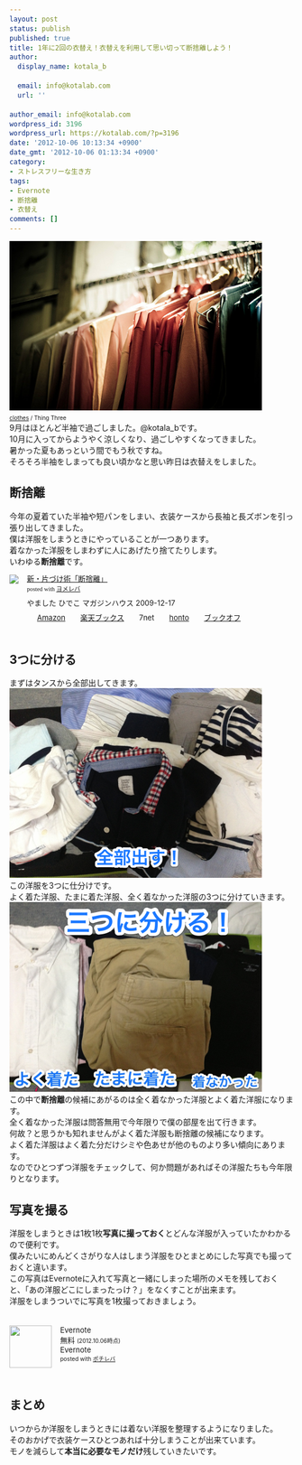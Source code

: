 ```yaml
---
layout: post
status: publish
published: true
title: 1年に2回の衣替え！衣替えを利用して思い切って断捨離しよう！
author:
  display_name: kotala_b

  email: info@kotalab.com
  url: ''

author_email: info@kotalab.com
wordpress_id: 3196
wordpress_url: https://kotalab.com/?p=3196
date: '2012-10-06 10:13:34 +0900'
date_gmt: '2012-10-06 01:13:34 +0900'
category:
- ストレスフリーな生き方
tags:
- Evernote
- 断捨離
- 衣替え
comments: []
---
```

<p><a href="/wp-content/uploads/koromogae_121006.jpg" target="_blank"><img src="/wp-content/uploads/koromogae_121006.jpg" alt="" title="koromogae_121006" width="448" height="300" class="alignnone size-full wp-image-3200" /></a><br />
<span style="font-size:10px;"><a href="https://www.flickr.com/photos/perry-moore-photography/3586146431/" target="_blank">clothes</a> / Thing Three</span><br />
9月はほとんど半袖で過ごしました。@kotala_bです。<br />
10月に入ってからようやく涼しくなり、過ごしやすくなってきました。<br />
暑かった夏もあっという間でもう秋ですね。<br />
そろそろ半袖をしまっても良い頃かなと思い昨日は衣替えをしました。<br />
</p>
<!--more-->
<h2>断捨離</h2>
<p>今年の夏着ていた半袖や短パンをしまい、衣装ケースから長袖と長ズボンを引っ張り出してきました。<br />
僕は洋服をしまうときにやっていることが一つあります。<br />
着なかった洋服をしまわずに人にあげたり捨てたりします。<br />
いわゆる<strong>断捨離</strong>です。</p>
<div class="booklink-box" style="text-align:left;padding-bottom:20px;font-size:small;/zoom: 1;overflow: hidden;">
<div class="booklink-image" style="float:left;margin:0 15px 10px 0;"><a href="https://www.amazon.co.jp/exec/obidos/asin/4838720521/same-22/" name="booklink" rel="nofollow" target="_blank"><img src="https://images-fe.ssl-images-amazon.com/images/I/41xMTWv74ML._SL160_.jpg" style="border: none;" /></a></div>
<div class="booklink-info" style="line-height:120%;/zoom: 1;overflow: hidden;">
<div class="booklink-name" style="margin-bottom:10px;line-height:120%"><a href="https://www.amazon.co.jp/exec/obidos/asin/4838720521/same-22/" rel="nofollow" name="booklink" target="_blank">新・片づけ術「断捨離」</a>
<div class="booklink-powered-date" style="font-size:8pt;margin-top:5px;font-family:verdana;line-height:120%">posted with <a href="https://yomereba.com" target="_blank">ヨメレバ</a></div>
</div>
<div class="booklink-detail" style="margin-bottom:5px;">やました ひでこ マガジンハウス 2009-12-17    </div>
<div class="booklink-link2" style="margin-top:10px;">
<div class="shoplinkamazon" style="display:inline;margin-right:5px;background: url('https://img.yomereba.com/tam_y.gif') 0 0 no-repeat;padding: 2px 0 2px 18px;white-space: nowrap;"><a href="https://www.amazon.co.jp/exec/obidos/asin/4838720521/same-22/" rel="nofollow" target="_blank" title="アマゾン" >Amazon</a></div>
<div class="shoplinkrakuten" style="display:inline;margin-right:5px;background: url('https://img.yomereba.com/tam_y.gif') 0 -50px no-repeat;padding: 2px 0 2px 18px;white-space: nowrap;"><a href="https://hb.afl.rakuten.co.jp/hgc/0fa7afc8.bbfc196a.0fa7afc9.d56c38f1/?pc=http%3A%2F%2Fbooks.rakuten.co.jp%2Frb%2F6254902%2F%3Fscid%3Daf_ich_link_urltxt%26m%3Dhttp%3A%2F%2Fm.rakuten.co.jp%2Fev%2Fbook%2F" rel="nofollow" target="_blank" title="楽天ブックス" >楽天ブックス</a></div>
<div class="shoplinkseven" style="display:inline;margin-right:5px;background: url('https://img.yomereba.com/tam_y.gif') 0 -100px no-repeat;padding: 2px 0 2px 18px;white-space: nowrap;"><span class="removed_link" title="click.linksynergy.com/fs-bin/click?id=d2yYUp776R4&amp;subid=&amp;offerid=197738.1&amp;type=10&amp;tmpid=1787&amp;RD_PARM1=http%253A%252F%252Fwww.7netshopping.jp%252Fbooks%252Fsearch_result%252F%253Fctgy%253Dbooks%2526code%253D4838720521">7net</span></div>
<div class="shoplinkbk1" style="display:inline;margin-right:5px;background: url('https://img.yomereba.com/tam_y.gif') 0 -150px no-repeat;padding: 2px 0 2px 18px;white-space: nowrap;"><a href="https://ck.jp.ap.valuecommerce.com/servlet/referral?sid=2967684&pid=881104827&vc_url=http%3A%2F%2Fhonto.jp%2Fnetstore%2Fsearch_021_104838720521.html%3Fsrchf%3D1%26srchGnrNm%3D1" target="_blank" title="bk1" >honto</a></div>
<div class="shoplinkbookoff" style="display:inline;margin-right:5px;background: url('https://img.yomereba.com/tam_y.gif') 0 -200px no-repeat;padding: 2px 0 2px 18px;white-space: nowrap;"><a href="https://click.linksynergy.com/fs-bin/click?id=d2yYUp776R4&subid=&offerid=169505.1&type=10&tmpid=3677&RD_PARM1=http%253A%252F%252Fwww.bookoffonline.co.jp%252Fdisplay%252FL001%252Cbg%253D12%252Cq%253D9784838720521" rel="nofollow" target="_blank" title="ブックオフオンライン" >ブックオフ</a></div>
</div>
</div>
<div class="booklink-footer" style="clear: left"></div>
</div>
<h2>3つに分ける</h2>
<p>まずはタンスから全部出してきます。<br />
<a href="/wp-content/uploads/koromogae_121006_01.png" target="_blank"><img src="/wp-content/uploads/koromogae_121006_01.png" alt="" title="koromogae_121006_01" width="448" height="336" class="alignnone size-full wp-image-3197" /></a><br />
この洋服を3つに仕分けです。<br />
よく着た洋服、たまに着た洋服、全く着なかった洋服の3つに分けていきます。<br />
<a href="/wp-content/uploads/koromogae_121006_02.png" target="_blank"><img src="/wp-content/uploads/koromogae_121006_02.png" alt="" title="koromogae_121006_02" width="448" height="336" class="alignnone size-full wp-image-3198" /></a><br />
この中で<strong>断捨離</strong>の候補にあがるのは全く着なかった洋服とよく着た洋服になります。<br />
全く着なかった洋服は問答無用で今年限りで僕の部屋を出て行きます。<br />
何故？と思うかも知れませんがよく着た洋服も断捨離の候補になります。<br />
よく着た洋服はよく着た分だけシミや色あせが他のものより多い傾向にあります。<br />
なのでひとつずつ洋服をチェックして、何か問題があればその洋服たちも今年限りとなります。</p>
<h2>写真を撮る</h2>
<p>洋服をしまうときは1枚1枚<strong>写真に撮っておく</strong>とどんな洋服が入っていたかわかるので便利です。<br />
僕みたいにめんどくさがりな人はしまう洋服をひとまとめにした写真でも撮っておくと違います。<br />
この写真はEvernoteに入れて写真と一緒にしまった場所のメモを残しておくと、「あの洋服どこにしまったっけ？」をなくすことが出来ます。<br />
洋服をしまうついでに写真を1枚撮っておきましょう。</p>
<div class="pochireba" style="text-align:left;font-size:small;padding:20px 0;/zoom: 1;overflow: hidden;"><span class="removed_link" title="click.linksynergy.com/fs-bin/click?id=d2yYUp776R4&amp;subid=&amp;offerid=94348.1&amp;type=3&amp;tmpid=3910&amp;RD_PARM1=http%253A%252F%252Fitunes.apple.com%252Fjp%252Fapp%252Fevernote%252Fid281796108%253Fmt%253D8%2526uo%253D4"><img src="http://a3.mzstatic.com/us/r1000/089/Purple/v4/e7/83/2b/e7832bfe-e4c3-826d-4de3-de1260dc094c/mza_2096789938490388669.png" width="75" height="75" style="float:left;margin:0 15px 0 0;" class="pochi_img" ></span>
<div class="pochi_info" style="text-align:left;/zoom: 1;overflow: hidden;">
<div class="pochi_name"><span class="removed_link" title="click.linksynergy.com/fs-bin/click?id=d2yYUp776R4&amp;subid=&amp;offerid=94348.1&amp;type=3&amp;tmpid=3910&amp;RD_PARM1=http%253A%252F%252Fitunes.apple.com%252Fjp%252Fapp%252Fevernote%252Fid281796108%253Fmt%253D8%2526uo%253D4">Evernote</span></div>
<div class="pochi_price" style="display:inline;">無料</div>
<div class="pochi_time" style="font-size:x-small;display:inline;">(2012.10.06時点)</div>
<div class="pochi_seller"><span class="removed_link" title="click.linksynergy.com/fs-bin/click?id=d2yYUp776R4&amp;subid=&amp;offerid=94348.1&amp;type=3&amp;tmpid=3910&amp;RD_PARM1=http%253A%252F%252Fitunes.apple.com%252Fjp%252Fartist%252Fevernote%252Fid281796111%253Fuo%253D4">Evernote</span></div>
<div class="pochi_post" style="font-size:x-small;">posted with <a href="https://pochireba.com">ポチレバ</a></div>
</div>
<div class="pochireba-footer" style="clear: left"></div>
</div>
<h2>まとめ</h2>
<p>いつからか洋服をしまうときには着ない洋服を整理するようになりました。<br />
そのおかげで衣装ケースひとつあれば十分しまうことが出来ています。<br />
モノを減らして<strong>本当に必要なモノだけ</strong>残していきたいです。</p>
